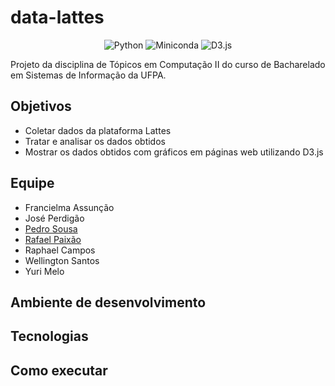 # data-lattes

[comment]: <> (<h4 style="text-align:center">Python and D3.js</h4>)
<p style="text-align:center">
    <img alt="Python" src="https://img.shields.io/badge/python-3.8-green" />
    <img alt="Miniconda" src="https://img.shields.io/badge/miniconda-3-brightgreen" />
    <img alt="D3.js" src="https://img.shields.io/badge/D3.js-v5-orange" />
</p>
Projeto da disciplina de Tópicos em Computação II do curso de Bacharelado em Sistemas de Informação da UFPA.

## Objetivos
* Coletar dados da plataforma Lattes
* Tratar e analisar os dados obtidos
* Mostrar os dados obtidos com gráficos em páginas web utilizando D3.js

## Equipe
* Francielma Assunção
* José Perdigão
* [Pedro Sousa](https://github.com/SousaPedro11)
* [Rafael Paixão](https://github.com/Rapaix)
* Raphael Campos
* Wellington Santos
* Yuri Melo

## Ambiente de desenvolvimento

## Tecnologias

## Como executar
